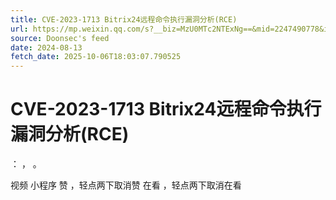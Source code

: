 ```yaml
---
title: CVE-2023-1713 Bitrix24远程命令执行漏洞分析(RCE)
url: https://mp.weixin.qq.com/s?__biz=MzU0MTc2NTExNg==&mid=2247490778&idx=1&sn=5a612744a9b910cc8ca9df0459f8409a
source: Doonsec's feed
date: 2024-08-13
fetch_date: 2025-10-06T18:03:07.790525
---
```


# CVE-2023-1713 Bitrix24远程命令执行漏洞分析(RCE)

：
，
。

视频
小程序
赞
，轻点两下取消赞
在看
，轻点两下取消在看